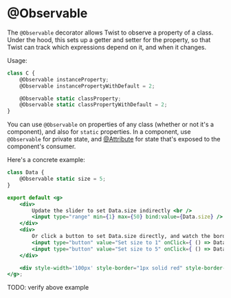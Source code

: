 # @Observable

The `@Observable` decorator allows Twist to observe a property of a class. Under the hood, this sets up a getter and setter for the property, so that Twist can track which expressions depend on it, and when it changes. 

Usage:

```jsx
class C {
    @Observable instanceProperty;
    @Observable instancePropertyWithDefault = 2;

    @Observable static classProperty;
    @Observable static classPropertyWithDefault = 2;
}
```

You can use `@Observable` on properties of any class (whether or not it's a component), and also for `static` properties. In a component, use `@Observable` for private state, and [@Attribute](./Attribute.md) for state that's exposed to the component's consumer.

Here's a concrete example:

```jsx
class Data {
    @Observable static size = 5;
}

export default <g>
    <div>
        Update the slider to set Data.size indirectly <br />
        <input type="range" min={1} max={50} bind:value={Data.size} />
    </div>
    <div>
        Or click a button to set Data.size directly, and watch the border update in response.
        <input type="button" value="Set size to 1" onClick={ () => Data.size = 1 } />
        <input type="button" value="Set size to 5" onClick={ () => Data.size = 5 } />
    </div>

    <div style-width='100px' style-border="1px solid red" style-border-width={ Data.size }>Border width binding example</div>
</g>;
```

TODO: verify above example

